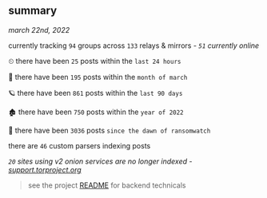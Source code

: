 
## summary
_march 22nd, 2022_

currently tracking `94` groups across `133` relays & mirrors - _`51` currently online_

⏲ there have been `25` posts within the `last 24 hours`

🦈 there have been `195` posts within the `month of march`

🪐 there have been `861` posts within the `last 90 days`

🏚 there have been `750` posts within the `year of 2022`

🦕 there have been `3036` posts `since the dawn of ransomwatch`

there are `46` custom parsers indexing posts

_`20` sites using v2 onion services are no longer indexed - [support.torproject.org](https://support.torproject.org/onionservices/v2-deprecation/)_

> see the project [README](https://github.com/thetanz/ransomwatch#ransomwatch--) for backend technicals
